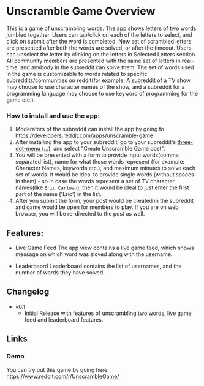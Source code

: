 # Unscramble Game Overview
This is a game of unscrambling words. The app shows letters of two words jumbled together. Users can tap/click on each of the letters to select, and click on submit after the word is completed. New set of scrambled letters are presented after both the words are solved, or after the timeout. Users can unselect the letter by clicking on the letters in Selected Letters section. All community members are presented with the same set of letters in real-time, and anybody in the subreddit can solve them. The set of words used in the game is customizable to words related to specific subreddits/communities on reddit(for example: A subreddit of a TV show may choose to use character names of the show, and a subreddit for a programming language may choose to use keyword of programming for the game etc.). 

### How to install and use the app:

1) Moderators of the subreddit can install the app by going to https://developers.reddit.com/apps/unscramble-game
2) After installing the app to your subreddit, go to your subreddit's [three-dot-menu (...)](https://developers.reddit.com/docs/capabilities/menu-actions), and select "Create Unscramble Game post".
3) You will be presented with a form to provide input words(comma separated list), name for what those words represent (for example: Character Names, keywords etc.), and maximum minutes to solve each set of words.  It would be ideal to provide single words (without spaces in them) - so in case the words represent a set of TV character names(like `Eric Cartman`), then it would be ideal to just enter the first part of the name ('Eric') in the list.
4) After you submit the form, your post would be created in the subreddit and game would be open for members to play. If you are on web browser, you will be re-directed to the post as well.

## Features:
* Live Game Feed
The app view contains a live game feed, which shows message on which word was sloved along with the username.

* Leaderbaord
Leaderboard contains the list of usernames, and the number of words they have solved.

## Changelog
* v0.1
  * Initial Release with features of unscrambling two words, live game feed and leaderboard features.

## Links
### Demo
You can try out this game by going here:
https://www.reddit.com/r/UnscrambleGame/
